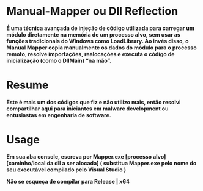 # Manual-Mapper ou Dll Reflection
**É uma técnica avançada de injeção de código utilizada para carregar um módulo diretamente na memória de um processo alvo, sem usar as funções tradicionais do Windows como LoadLibrary. Ao invés disso, o Manual Mapper copia manualmente os dados do módulo para o processo remoto, resolve importações, realocações e executa o código de inicialização (como o DllMain) “na mão”.**

# Resume
**Este é mais um dos códigos que fiz e não utilizo mais, então resolvi compartilhar aqui para iniciantes em malware development ou entusiastas em engenharia de software.**

# Usage
**Em sua aba console, escreva por Mapper.exe [processo alvo] [caminho/local da dll a ser alocada] ( substitua Mapper.exe pelo nome do seu executável compilado pelo Visual Studio )**

**Não se esqueça de compilar para Release | x64**
